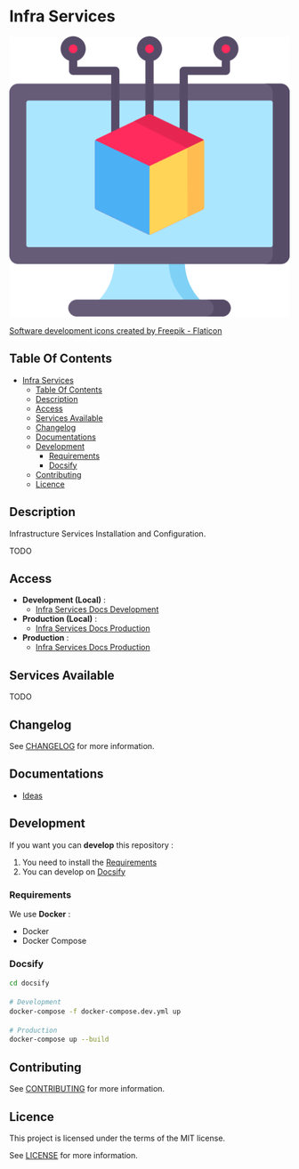 # Infra Services

![Icon](./icon.png)

[Software development icons created by Freepik - Flaticon](https://www.flaticon.com/free-icons/software-development)

## Table Of Contents

- [Infra Services](#infra-services)
  - [Table Of Contents](#table-of-contents)
  - [Description](#description)
  - [Access](#access)
  - [Services Available](#services-available)
  - [Changelog](#changelog)
  - [Documentations](#documentations)
  - [Development](#development)
    - [Requirements](#requirements)
    - [Docsify](#docsify)
  - [Contributing](#contributing)
  - [Licence](#licence)

## Description

Infrastructure Services Installation and Configuration.

TODO

## Access

- **Development (Local)** :
  - [Infra Services Docs Development](http://localhost:6007)
- **Production (Local)** :
  - [Infra Services Docs Production](http://localhost:6007)
- **Production** :
  - [Infra Services Docs Production](https://proginfra.gitlab.io/infra_services)

## Services Available

TODO

## Changelog

See [CHANGELOG](./CHANGELOG.md) for more information.

## Documentations

- [Ideas](./docs/ideas.md)

## Development

If you want you can **develop** this repository :

1) You need to install the [Requirements](#requirements)
2) You can develop on [Docsify](#docsify)

### Requirements

We use **Docker** :

- Docker
- Docker Compose

### Docsify

```bash
cd docsify

# Development
docker-compose -f docker-compose.dev.yml up

# Production
docker-compose up --build
```

## Contributing

See [CONTRIBUTING](./CONTRIBUTING.md) for more information.

## Licence

This project is licensed under the terms of the MIT license.

See [LICENSE](./LICENCE) for more information.

